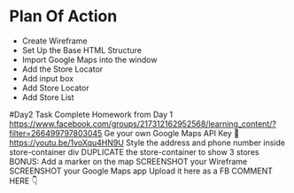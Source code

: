 # Plan Of Action
-   Create Wireframe 
-   Set Up the Base HTML Structure
-   Import Google Maps into the window
-   Add the Store Locator
-   Add input box
-   Add Store Locator
-   Add Store List






#Day2 Task
Complete Homework from Day 1
https://www.facebook.com/groups/217312162952568/learning_content/?filter=266499797803045
Ge your own Google Maps API Key 🔑
https://youtu.be/1voXqu4HN9U
Style the address and phone number inside store-container div
DUPLICATE the store-container to show 3 stores
BONUS: Add a marker on the map
SCREENSHOT your Wireframe
SCREENSHOT your Google Maps app
Upload it here as a FB COMMENT HERE 👇